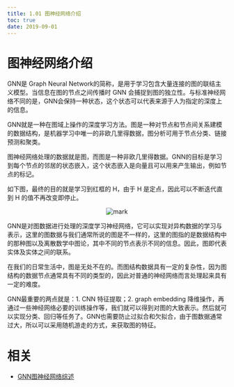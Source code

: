 ```yaml
---
title: 1.01 图神经网络介绍
toc: true
date: 2019-09-01
---
```

# 图神经网络介绍

GNN是 Graph Neural Network的简称，是用于学习包含大量连接的图的联结主义模型。当信息在图的节点之间传播时 GNN 会捕捉到图的独立性。与标准神经网络不同的是，GNN会保持一种状态，这个状态可以代表来源于人为指定的深度上的信息。

GNN就是一种在图域上操作的深度学习方法。图是一种对节点和节点间关系建模的数据结构，是机器学习中唯一的非欧几里得数据，图分析可用于节点分类、链接预测和聚类。

图神经网络处理的数据就是图，而图是一种非欧几里得数据。GNN的目标是学习到每个节点的邻居的状态嵌入，这个状态嵌入是向量且可以用来产生输出，例如节点的标记。

如下图，最终的目的就是学习到红框的 H，由于 H 是定点，因此可以不断迭代直到 H 的值不再改变即停止。

<center>

![mark](http://images.iterate.site/blog/image/20190901/aBFaNBqGBmIM.png?imageslim)


</center>


GNN是对图数据进行处理的深度学习神经网络，它可以实现对异构数据的学习与表示，这里的图数据与我们通常所说的图是不一样的，这里的图指的是数据结构中的那种图以及离散数学中图论，其中不同的节点表示不同的信息。因此，图即代表实体及实体之间的联系。

在我们的日常生活中，图是无处不在的。而图结构数据具有一定的复杂性，因为图结构的数据节点通常具有不同的类型的，因此对普通的神经网络而言处理起来具有一定的难度。

GNN最重要的两点就是：1. CNN 特征提取；2. graph embedding 降维操作，再通过一些神经网络必要的训练操作等，我们就可以得到对图的大致表示。然后就可以实现分类、回归等任务了。GNN也需要防止过拟合和欠拟合，由于图数据通常过大，所以可以采用随机游走的方式，来获取图的特征。



# 相关

- [GNN图神经网络综述](https://blog.csdn.net/qq_34911465/article/details/88524599)
